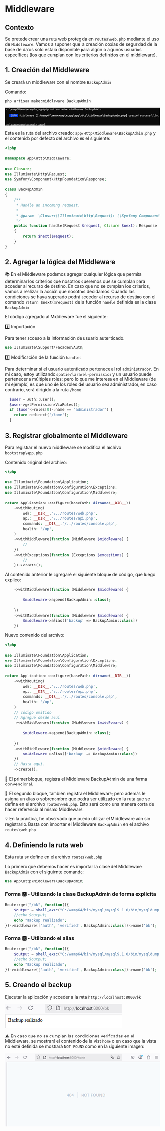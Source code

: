 # Middleware

## Contexto

Se pretede crear una ruta web protegida en `routes\web.php` mediante el uso de `Middleware`. Vamos a suponer que la creación copias de seguridad de la base de datos solo estará disponible para algún o algunos usuarios específicos (los que cumplan con los criterios definidos en el middleware).  

## 1. Creación del Middleware

Se creará un middleware con el nombre `BackupAdmin`  

Comando:  

```
php artisan make:middleware BackupAdmin
```

![image](./img/make_backup_admin_middleware.png)  

Esta es la ruta del archivo creado: `app\Http\Middleware\BackupAdmin.php` y el contenido por defecto del archivo es el siguiente:  

```php
<?php

namespace App\Http\Middleware;

use Closure;
use Illuminate\Http\Request;
use Symfony\Component\HttpFoundation\Response;

class BackupAdmin
{
    /**
     * Handle an incoming request.
     *
     * @param  \Closure(\Illuminate\Http\Request): (\Symfony\Component\HttpFoundation\Response)  $next
     */
    public function handle(Request $request, Closure $next): Response
    {
        return $next($request);
    }
}
```

## 2. Agregar la lógica del Middleware

:books: En el Middleware podemos agregar cualquier lógica que permita determinar los criterios que nosotros queremos que se cumplan para acceder al recurso de destino. En caso que no se cumplan los criterios, vamos a realizar la acción que nosotros decidamos. Cuando las condiciones se haya superado podrá acceder al recurso de destino con el comando `return $next($request)` de la función  `handle` definida en la clase `BackupAdmin`  

El código agregado al Middleware fue el siguiente:  

:one: Importación  

Para tener acceso a la información de usuario autenticado.  

```php
use Illuminate\Support\Facades\Auth;
```

:two: Modificación de la función `handle`:  

Para determinar si el usuario autenticado pertenece al rol `administrador`. En mi caso, estoy utilizando `spatie/laravel-permission` y un usuario puede pertenecer a múltiples roles; pero lo que me interesa en el Middleware (de mi ejemplo) es que uno de los roles del usuario sea administrador, en caso contrario, será dirigido a la ruta `/home` 

```php
  $user = Auth::user();
  $user->getPermissionsViaRoles();
  if ($user->roles[0]->name == "administrador") {
    return redirect('/home');
  }
```

## 3. Registrar globalmente el Middleware

Para registrar el nuevo middleware se modifica el archivo `bootstrap\app.php` 

Contenido original del archivo:  

```php
<?php

use Illuminate\Foundation\Application;
use Illuminate\Foundation\Configuration\Exceptions;
use Illuminate\Foundation\Configuration\Middleware;

return Application::configure(basePath: dirname(__DIR__))
    ->withRouting(
        web: __DIR__.'/../routes/web.php',
        api: __DIR__.'/../routes/api.php',
        commands: __DIR__.'/../routes/console.php',
        health: '/up',
    )
    ->withMiddleware(function (Middleware $middleware) {
        //
    })
    ->withExceptions(function (Exceptions $exceptions) {
        //
    })->create();
```

Al contenido anterior le agregaré el siguiente bloque de código, que luego explico:  

```php
    ->withMiddleware(function (Middleware $middleware) {

        $middleware->append(BackupAdmin::class);

    })
    ->withMiddleware(function (Middleware $middleware) {
        $middleware->alias(['backup' => BackupAdmin::class]);
    })
```

Nuevo contenido del archivo:  

```php
<?php

use Illuminate\Foundation\Application;
use Illuminate\Foundation\Configuration\Exceptions;
use Illuminate\Foundation\Configuration\Middleware;

return Application::configure(basePath: dirname(__DIR__))
    ->withRouting(
        web: __DIR__.'/../routes/web.php',
        api: __DIR__.'/../routes/api.php',
        commands: __DIR__.'/../routes/console.php',
        health: '/up',
    )
    // código omitido
    // Agregué desde aquí
    ->withMiddleware(function (Middleware $middleware) {

        $middleware->append(BackupAdmin::class);

    })
    ->withMiddleware(function (Middleware $middleware) {
        $middleware->alias(['backup' => BackupAdmin::class]);
    })
    // Hasta aquí.
    ->create();
```

:orange_book: El primer bloque, registra el Middleware BackupAdmin de una forma convencional.

:green_book: El segundo bloque, también registra el Middleware; pero además le asigna un alias o sobrenombre que podrá ser utilizado en la ruta que se defina en el archivo `routes\web.php`. Esto será como una manera corta de hacer referencia al mismo Middleware.

:bulb: En la práctica, he observado que puedo utilizar el Middleware aún sin registrarlo. Basta con importar el Middleware `BackupAdmin` en el archivo `routes\web.php` 

## 4. Definiendo la ruta web

Esta ruta se define en el archivo `routes\web.php` 

Lo primero que debemos hacer es importar la clase del Middleware `BackupAdmin` con el siguiente comando:  
```php
use App\Http\Middleware\BackupAdmin;
```


### Forma :a: - Utilizando la clase BackupAdmin de forma explícita
```php
Route::get("/bk", function(){
    $output = shell_exec("C:/wamp64/bin/mysql/mysql9.1.0/bin/mysqldump -u root example_app > C:/Users/macv/Documents/example_app.sql");
    //echo $output;
    echo "Backup realizado";
})->middleware(['auth', 'verified', BackupAdmin::class])->name('bk');
```

### Forma :b: - Utilizando el alias

```php
Route::get("/bk", function(){
    $output = shell_exec("C:/wamp64/bin/mysql/mysql9.1.0/bin/mysqldump -u root example_app > C:/Users/macv/Documents/example_app.sql");
    //echo $output;
    echo "Backup realizado";
})->middleware(['auth', 'verified', BackupAdmin::class])->name('bk');
```

## 5. Creando el backup

Ejecutar la aplicación y acceder a la ruta `http://localhost:8000/bk` 

![image](./img/backup_realizado_web.png)  

:warning: En caso que no se cumplan las condiciones verificadas en el Middleware, se mostrará el contenido de la vist `home` o en caso que la vista no esté definida se mostrará `NOT FOUND` como en la siguiente imagen:  

![image](./img/home_view_not_found.png)  

